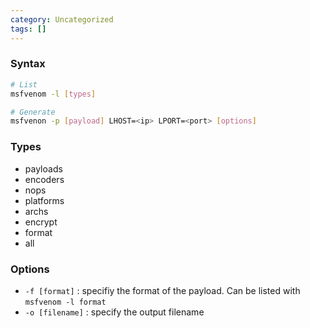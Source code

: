 ```yaml
---
category: Uncategorized
tags: []
---
```

### Syntax
```bash
# List
msfvenom -l [types]

# Generate
msfvenon -p [payload] LHOST=<ip> LPORT=<port> [options]
```
### Types
- payloads
- encoders
- nops
- platforms
- archs
- encrypt
- format
- all
### Options
- `-f [format]` : specifiy the format of the payload. Can be listed with `msfvenom -l format`
- `-o [filename]` : specify the output filename

